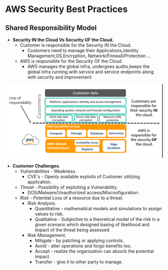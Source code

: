 
# AWS Security Best Practices

## Shared Responsibility Model

* **Security IN the Cloud Vs Security OF the Cloud.**
	* Customer is responsible for the Security IN the Cloud.
		* Customers need to manage their Applications,Identity Management,OS,Encryption, Network/Firewall/Protection ...
	* AWS is responsible for the Security OF the Cloud.
		* AWS manages the global infra, undergoes audits,keeps the global infra running with service and service endpoints along with security and improvement.


![Shared-Responsibility-Model](./images/shared-responsibility-model.png)

* **Customer Challenges.**
	* *Vulnerabilities* - Weakness.
		* CVE's - Openly available exploits of Customer utilizing application.
	* *Threat* - Possibility of exploiting a Vulnerability.
		* DOS/Malware/Unauthorized access/Misconfiguration.
	* *Risk* - Potential Loss of a resource due to a threat.
		* *Risk Analysis*.
			* Quantitative - mathematical models and simulations to assign values to risk.
			* Qualitative - Subjective to a theoretical model of the risk in a given scenario which designed basing of likelihood and impact of the threat being assessed.
		* *Risk Management*.
			* Mitigate - by patching or applying controls.
			* Avoid - alter operations and forgo benefits too.
			* Accept - realize the organization can absorb the potential impact.
			* Transfer - give it to other party to manage.

